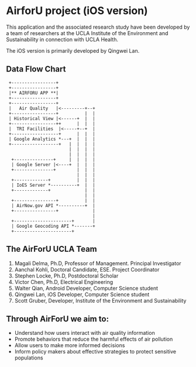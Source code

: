# AirforU project (iOS version)

This application and the associated research study have been developed by a team of researchers at the UCLA Institute of the Environment and Sustainability in connection with UCLA Health.

The iOS version is primarily developed by Qingwei Lan.

## Data Flow Chart

     +-----------------+
     +-----------------+
     |** AIRFORU APP **|
     +-----------------+
     +-----------------+
     |   Air Quality   |<---------+--+
     +-----------------+          |  |
     | Historical View |<------+  |  |
     +-----------------++      |  |  |
     |  TRI Facilities  |<-----+--+  |
     +------------------+      |  |  |
     | Google Analytics *---+  |  |  |
     +------------------+   |  |  |  |
                            |  |  |  |
                            |  |  |  |
      +---------------+     |  |  |  |
      | Google Server |<----+  |  |  |
      +---------------+        |  |  |
                               |  |  |
      +-------------+          |  |  |
      | IoES Server *----------+  |  |
      +-------------+             |  |
                                  |  |
      +----------------+          |  |
      | AirNow.gov API *----------+  |
      +----------------+             |
                                     |
      +----------------------+       |
      | Google Geocoding API *-------+
      +----------------------+

## The AirForU UCLA Team

1. Magali Delma, Ph.D, Professor of Management. Principal Investigator
2. Aanchal Kohli, Doctoral Candidate, ESE. Project Coordinator
3. Stephen Locke, Ph.D, Postdoctoral Scholar
4. Victor Chen, Ph.D, Electrical Engineering
5. Walter Qian, Android Developer, Computer Science student
6. Qingwei Lan, iOS Developer, Computer Science student
7. Scott Gruber, Developer, Institute of the Environment and Sustainability

## Through AirForU we aim to:

* Understand how users interact with air quality information
* Promote behaviors that reduce the harmful effects of air pollution
* Allow users to make more informed decisions
* Inform policy makers about effective strategies to protect sensitive populations